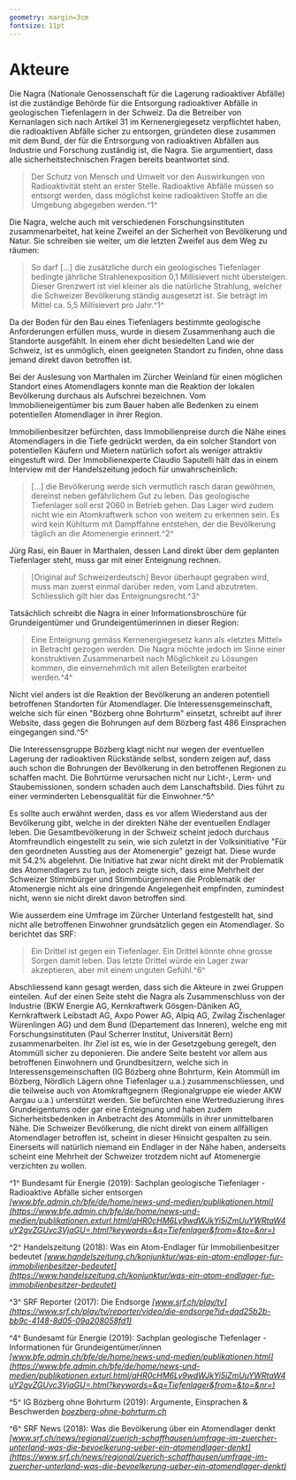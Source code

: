 ```yaml
---
geometry: margin=3cm
fontsize: 11pt
---
```


# Akteure

Die Nagra (Nationale Genossenschaft für die Lagerung radioaktiver Abfälle) ist die zuständige Behörde für die Entsorgung radioaktiver Abfälle in geologischen Tiefenlagern in der Schweiz. Da die Betreiber von Kernanlagen sich nach Artikel 31 im Kernenergiegesetz verpflichtet haben, die radioaktiven Abfälle sicher zu entsorgen, gründeten diese zusammen mit dem Bund, der für die Entrsorgung von radioaktiven Abfällen aus Industrie und Forschung zuständig ist, die Nagra. Sie argumentiert, dass alle sicherheitstechnischen Fragen bereits beantwortet sind.

> Der Schutz von Mensch und Umwelt vor den Auswirkungen von Radioaktivität steht an erster Stelle. Radioaktive Abfälle müssen so entsorgt werden, dass möglichst keine radioaktiven Stoffe an die Umgebung abgegeben werden.^1^

Die Nagra, welche auch mit verschiedenen Forschungsinstituten zusammenarbeitet, hat keine Zweifel an der Sicherheit von Bevölkerung und Natur. Sie schreiben sie weiter, um die letzten Zweifel aus dem Weg zu räumen:

> So darf [...] die zusätzliche durch ein geologisches Tiefenlager bedingte jährliche Strahlenexposition 0,1 Millisievert nicht übersteigen. Dieser Grenzwert ist viel kleiner als die natürliche Strahlung, welcher die Schweizer Bevölkerung ständig ausgesetzt ist. Sie beträgt im Mittel ca. 5,5 Millisievert pro Jahr.^1^

Da der Boden für den Bau eines Tiefenlagers bestimmte geologische Anforderungen erfüllen muss, wurde in diesem Zusammenhang auch die Standorte ausgefählt. In einem eher dicht besiedelten Land wie der Schweiz, ist es unmöglich, einen geeigneten Standort zu finden, ohne dass jemand direkt davon betroffen ist.

Bei der Auslesung von Marthalen im Zürcher Weinland für einen möglichen Standort eines Atomendlagers konnte man die Reaktion der lokalen Bevölkerung durchaus als Aufschrei bezeichnen. Vom Immobilieneigentümer bis zum Bauer haben alle Bedenken zu einem potentiellen Atomendlager in ihrer Region.

Immobilienbesitzer befürchten, dass Immobilienpreise durch die Nähe eines Atomendlagers in die Tiefe gedrückt werden, da ein solcher Standort von potentiellen Käufern und Mietern natürlich sofort als weniger attraktiv eingestuft wird. Der Immobilienexperte Claudio Saputelli hält das in einem Interview mit der Handelszeitung jedoch für unwahrscheinlich:

> [...] die Bevölkerung werde sich vermutlich rasch daran gewöhnen, dereinst neben gefährlichem Gut zu leben. Das geologische Tiefenlager soll erst 2060 in Betrieb gehen. Das Lager wird zudem nicht wie ein Atomkraftwerk schon von weitem zu erkennen sein. Es wird kein Kühlturm mit Dampffahne entstehen, der die Bevölkerung täglich an die Atomenergie erinnert.^2^

Jürg Rasi, ein Bauer in Marthalen, dessen Land direkt über dem geplanten Tiefenlager steht, muss gar mit einer Enteignung rechnen.

> [Original auf Schweizerdeutsch] Bevor überhaupt gegraben wird, muss man zuerst einmal darüber reden, vom Land abzutreten. Schliesslich gilt hier das Enteignungsrecht.^3^

Tatsächlich schreibt die Nagra in einer Informationsbroschüre für Grundeigentümer und Grundeigentümerinnen in dieser Region:

> Eine Enteignung gemäss Kernenergiegesetz kann als «letztes Mittel» in Betracht gezogen werden. Die Nagra möchte jedoch im Sinne einer konstruktiven Zusammenarbeit nach Möglichkeit zu Lösungen kommen, die einvernehmlich mit allen Beteiligten erarbeitet werden.^4^

Nicht viel anders ist die Reaktion der Bevölkerung an anderen potentiell betroffenen Standorten für Atomendlager. Die Interessensgemeinschaft, welche sich für einen "Bözberg ohne Bohrturm" einsetzt, schreibt auf ihrer Website, dass gegen die Bohrungen auf dem Bözberg fast 486 Einsprachen eingegangen sind.^5^

Die Interessensgruppe Bözberg klagt nicht nur wegen der eventuellen Lagerung der radioaktiven Rückstände selbst, sondern zeigen auf, dass auch schon die Bohrungen der Bevölkerung in den betroffenen Regionen zu schaffen macht. Die Bohrtürme verursachen nicht nur Licht-, Lerm- und Staubemissionen, sondern schaden auch dem Lanschaftsbild. Dies führt zu einer verminderten Lebensqualität für die Einwohner.^5^

Es sollte auch erwähnt werden, dass es vor allem Wiederstand aus der Bevölkerung gibt, welche in der direkten Nähe der eventuellen Endlager leben. Die Gesamtbevölkerung in der Schweiz scheint jedoch durchaus Atomfreundlich eingestellt zu sein, wie sich zuletzt in der Volksinitiative "Für den geordneten Ausstieg aus der Atomenergie" gezeigt hat. Diese wurde mit 54.2% abgelehnt. Die Initiative hat zwar nicht direkt mit der Problematik des Atomendlagers zu tun, jedoch zeigte sich, dass eine Mehrheit der Schweizer Stimmbürger und Stimmbürgerinnen die Problematik der Atomenergie nicht als eine dringende Angelegenheit empfinden, zumindest nicht, wenn sie nicht direkt davon betroffen sind.

Wie ausserdem eine Umfrage im Zürcher Unterland festgestellt hat, sind nicht alle betroffenen Einwohner grundsätzlich gegen ein Atomendlager. So berichtet das SRF:

> Ein Drittel ist gegen ein Tiefenlager. Ein Drittel könnte ohne grosse Sorgen damit leben. Das letzte Drittel würde ein Lager zwar akzeptieren, aber mit einem unguten Gefühl.^6^

Abschliessend kann gesagt werden, dass sich die Akteure in zwei Gruppen einteilen. Auf der einen Seite steht die Nagra als Zusammenschluss von der Industrie (BKW Energie AG, Kernkraftwerk Gösgen-Däniken AG, Kernkraftwerk Leibstadt AG, Axpo Power AG, Alpiq AG, Zwilag Zischenlager Würenlingen AG) und dem Bund (Departement das Inneren), welche eng mit Forschungsinstituten (Paul Scherrer Institut, Universität Bern) zusammenarbeiten. Ihr Ziel ist es, wie in der Gesetzgebung geregelt, den Atommüll sicher zu deponieren. Die andere Seite besteht vor allem aus betroffenen Einwohnern und Grundbesitzern, welche sich in Interessensgemeinschaften (IG Bözberg ohne Bohrturm, Kein Atommüll im Bözberg, Nördlich Lägern ohne Tiefenlager u.a.) zusammenschliessen, und die teilweise auch von Atomkraftgegnern (Regionalgruppe eie wieder AKW Aargau u.a.) unterstützt werden. Sie befürchten eine Wertreduzierung ihres Grundeigentums oder gar eine Enteignung und haben zudem Sicherheitsbedenken in Anbetracht des Atommülls in ihrer unmittelbaren Nähe. Die Schweizer Bevölkerung, die nicht direkt von einem allfälligen Atomendlager betroffen ist, scheint in dieser Hinsicht gespalten zu sein. Einerseits will natürlich niemand ein Endlager in der Nähe haben, anderseits scheint eine Mehrheit der Schweizer trotzdem nicht auf Atomenergie verzichten zu wollen.

^1^ Bundesamt für Energie (2019): Sachplan geologische Tiefenlager - Radioaktive Abfälle sicher entsorgen *[www.bfe.admin.ch/bfe/de/home/news-und-medien/publikationen.html](https://www.bfe.admin.ch/bfe/de/home/news-und-medien/publikationen.exturl.html/aHR0cHM6Ly9wdWJkYi5iZmUuYWRtaW4uY2gvZGUvc3VjaGU=.html?keywords=&q=Tiefenlager&from=&to=&nr=)*

^2^ Handelszeitung (2018): Was ein Atom-Endlager für Immobilienbesitzer bedeutet *[www.handelszeitung.ch/konjunktur/was-ein-atom-endlager-fur-immobilienbesitzer-bedeutet](https://www.handelszeitung.ch/konjunktur/was-ein-atom-endlager-fur-immobilienbesitzer-bedeutet)*

^3^ SRF Reporter (2017): Die Endsorge *[www.srf.ch/play/tv](https://www.srf.ch/play/tv/reporter/video/die-endsorge?id=dad25b2b-bb9c-4148-8d05-09a208058fd1)*

^4^ Bundesamt für Energie (2019): Sachplan geologische Tiefenlager - Informationen für Grundeigentümer/innen *[www.bfe.admin.ch/bfe/de/home/news-und-medien/publikationen.html](https://www.bfe.admin.ch/bfe/de/home/news-und-medien/publikationen.exturl.html/aHR0cHM6Ly9wdWJkYi5iZmUuYWRtaW4uY2gvZGUvc3VjaGU=.html?keywords=&q=Tiefenlager&from=&to=&nr=)*

^5^ IG Bözberg ohne Bohrturm (2019): Argumente, Einsprachen & Beschwerden *[boezberg-ohne-bohrturm.ch](https://boezberg-ohne-bohrturm.ch/)*

^6^ SRF News (2018): Was die Bevölkerung über ein Atomendlager denkt *[www.srf.ch/news/regional/zuerich-schaffhausen/umfrage-im-zuercher-unterland-was-die-bevoelkerung-ueber-ein-atomendlager-denkt](https://www.srf.ch/news/regional/zuerich-schaffhausen/umfrage-im-zuercher-unterland-was-die-bevoelkerung-ueber-ein-atomendlager-denkt)*
